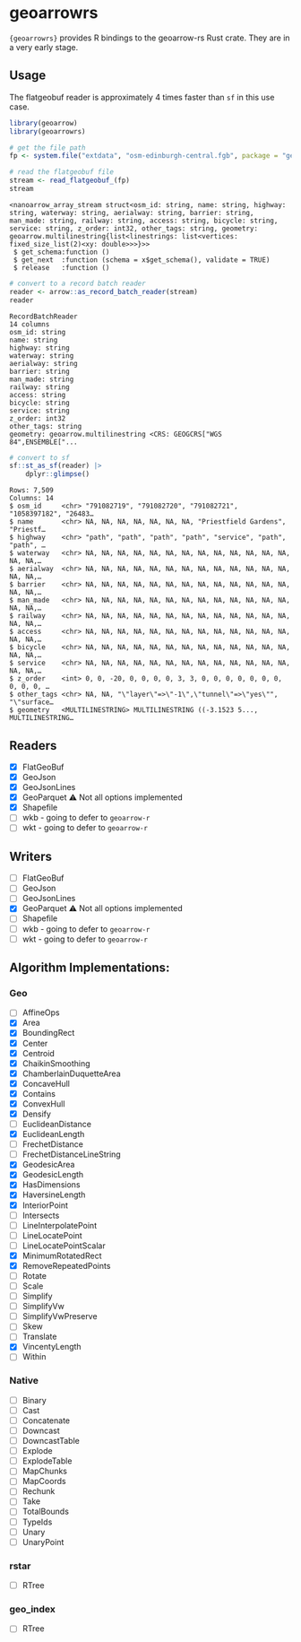 
# geoarrowrs

`{geoarrowrs}` provides R bindings to the geoarrow-rs Rust crate. They
are in a very early stage.

## Usage

The flatgeobuf reader is approximately 4 times faster than `sf` in this
use case.

``` r
library(geoarrow)
library(geoarrowrs)

# get the file path
fp <- system.file("extdata", "osm-edinburgh-central.fgb", package = "geoarrowrs")

# read the flatgeobuf file
stream <- read_flatgeobuf_(fp)
stream
```

    <nanoarrow_array_stream struct<osm_id: string, name: string, highway: string, waterway: string, aerialway: string, barrier: string, man_made: string, railway: string, access: string, bicycle: string, service: string, z_order: int32, other_tags: string, geometry: geoarrow.multilinestring{list<linestrings: list<vertices: fixed_size_list(2)<xy: double>>>}>>
     $ get_schema:function ()  
     $ get_next  :function (schema = x$get_schema(), validate = TRUE)  
     $ release   :function ()  

``` r
# convert to a record batch reader
reader <- arrow::as_record_batch_reader(stream)
reader 
```

    RecordBatchReader
    14 columns
    osm_id: string
    name: string
    highway: string
    waterway: string
    aerialway: string
    barrier: string
    man_made: string
    railway: string
    access: string
    bicycle: string
    service: string
    z_order: int32
    other_tags: string
    geometry: geoarrow.multilinestring <CRS: GEOGCRS["WGS 84",ENSEMBLE["...

``` r
# convert to sf 
sf::st_as_sf(reader) |> 
    dplyr::glimpse()
```

    Rows: 7,509
    Columns: 14
    $ osm_id     <chr> "791082719", "791082720", "791082721", "1058397182", "26483…
    $ name       <chr> NA, NA, NA, NA, NA, NA, NA, "Priestfield Gardens", "Priestf…
    $ highway    <chr> "path", "path", "path", "path", "service", "path", "path", …
    $ waterway   <chr> NA, NA, NA, NA, NA, NA, NA, NA, NA, NA, NA, NA, NA, NA, NA,…
    $ aerialway  <chr> NA, NA, NA, NA, NA, NA, NA, NA, NA, NA, NA, NA, NA, NA, NA,…
    $ barrier    <chr> NA, NA, NA, NA, NA, NA, NA, NA, NA, NA, NA, NA, NA, NA, NA,…
    $ man_made   <chr> NA, NA, NA, NA, NA, NA, NA, NA, NA, NA, NA, NA, NA, NA, NA,…
    $ railway    <chr> NA, NA, NA, NA, NA, NA, NA, NA, NA, NA, NA, NA, NA, NA, NA,…
    $ access     <chr> NA, NA, NA, NA, NA, NA, NA, NA, NA, NA, NA, NA, NA, NA, NA,…
    $ bicycle    <chr> NA, NA, NA, NA, NA, NA, NA, NA, NA, NA, NA, NA, NA, NA, NA,…
    $ service    <chr> NA, NA, NA, NA, NA, NA, NA, NA, NA, NA, NA, NA, NA, NA, NA,…
    $ z_order    <int> 0, 0, -20, 0, 0, 0, 0, 3, 3, 0, 0, 0, 0, 0, 0, 0, 0, 0, 0, …
    $ other_tags <chr> NA, NA, "\"layer\"=>\"-1\",\"tunnel\"=>\"yes\"", "\"surface…
    $ geometry   <MULTILINESTRING> MULTILINESTRING ((-3.1523 5..., MULTILINESTRING…

## Readers

- [x] FlatGeoBuf
- [x] GeoJson
- [x] GeoJsonLines
- [x] GeoParquet ⚠️ Not all options implemented
- [x] Shapefile
- [ ] wkb - going to defer to `geoarrow-r`
- [ ] wkt - going to defer to `geoarrow-r`

## Writers

- [ ] FlatGeoBuf
- [ ] GeoJson
- [ ] GeoJsonLines
- [x] GeoParquet ⚠️ Not all options implemented
- [ ] Shapefile
- [ ] wkb - going to defer to `geoarrow-r`
- [ ] wkt - going to defer to `geoarrow-r`

## Algorithm Implementations:

### Geo

- [ ] AffineOps
- [x] Area
- [x] BoundingRect
- [x] Center
- [x] Centroid
- [x] ChaikinSmoothing
- [x] ChamberlainDuquetteArea
- [x] ConcaveHull
- [x] Contains
- [x] ConvexHull
- [x] Densify
- [ ] EuclideanDistance
- [x] EuclideanLength
- [ ] FrechetDistance
- [ ] FrechetDistanceLineString
- [x] GeodesicArea
- [x] GeodesicLength
- [x] HasDimensions
- [x] HaversineLength
- [x] InteriorPoint
- [ ] Intersects
- [ ] LineInterpolatePoint
- [ ] LineLocatePoint
- [ ] LineLocatePointScalar
- [x] MinimumRotatedRect
- [x] RemoveRepeatedPoints
- [ ] Rotate
- [ ] Scale
- [ ] Simplify
- [ ] SimplifyVw
- [ ] SimplifyVwPreserve
- [ ] Skew
- [ ] Translate
- [x] VincentyLength
- [ ] Within

### Native

- [ ] Binary
- [ ] Cast
- [ ] Concatenate
- [ ] Downcast
- [ ] DowncastTable
- [ ] Explode
- [ ] ExplodeTable
- [ ] MapChunks
- [ ] MapCoords
- [ ] Rechunk
- [ ] Take
- [ ] TotalBounds
- [ ] TypeIds
- [ ] Unary
- [ ] UnaryPoint

### rstar

- [ ] RTree

### geo_index

- [ ] RTree

